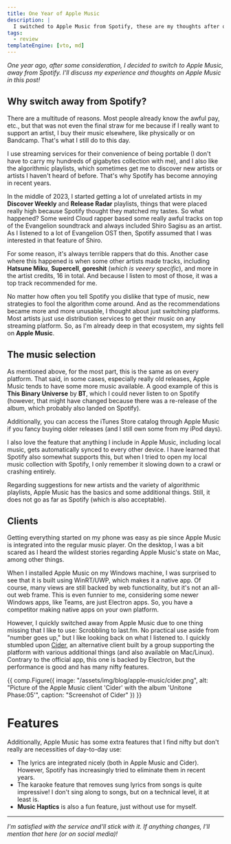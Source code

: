 ```yaml
---
title: One Year of Apple Music
description: |
  I switched to Apple Music from Spotify, these are my thoughts after one year.
tags:
  - review
templateEngine: [vto, md]
---
```


_One year ago, after some consideration, I decided to switch to Apple Music, away from Spotify. I'll discuss my experience and thoughts on Apple Music in this post!_

## Why switch away from Spotify?

There are a multitude of reasons. Most people already know the awful pay, etc., but that was not even the final straw for me because if I really want to support an artist, I buy their music elsewhere, like physically or on Bandcamp. That's what I still do to this day.

I use streaming services for their convenience of being portable (I don't have to carry my hundreds of gigabytes collection with me), and I also like the algorithmic playlists, which sometimes get me to discover new artists or artists I haven't heard of before. That's why Spotify has become annoying in recent years.

In the middle of 2023, I started getting a lot of unrelated artists in my **Discover Weekly** and **Release Radar** playlists, things that were placed really high because Spotify thought they matched my tastes. So what happened? Some weird Cloud rapper based some really awful tracks on top of the Evangelion soundtrack and always included Shiro Sagisu as an artist. As I listened to a lot of Evangelion OST then, Spotify assumed that I was interested in that feature of Shiro.

For some reason, it's always terrible rappers that do this. Another case where this happened is when some other artists made tracks, including **Hatsune Miku**, **Supercell**, **goreshit** (_which is veeery specific_), and more in the artist credits, 16 in total. And because I listen to most of those, it was a top track recommended for me.

No matter how often you tell Spotify you dislike that type of music, new strategies to fool the algorithm come around. And as the recommendations became more and more unusable, I thought about just switching platforms. Most artists just use distribution services to get their music on any streaming platform. So, as I'm already deep in that ecosystem, my sights fell on **Apple Music**.

## The music selection

As mentioned above, for the most part, this is the same as on every platform. That said, in some cases, especially really old releases, Apple Music tends to have some more music available. A good example of this is **This Binary Universe** by **BT**, which I could never listen to on Spotify (however, that might have changed because there was a re-release of the album, which probably also landed on Spotify).

Additionally, you can access the iTunes Store catalog through Apple Music if you fancy buying older releases (and I still own some from my iPod days).

I also love the feature that anything I include in Apple Music, including local music, gets automatically synced to every other device. I have learned that Spotify also somewhat supports this, but when I tried to open my local music collection with Spotify, I only remember it slowing down to a crawl or crashing entirely.

Regarding suggestions for new artists and the variety of algorithmic playlists, Apple Music has the basics and some additional things. Still, it does not go as far as Spotify (which is also acceptable).

## Clients

Getting everything started on my phone was easy as pie since Apple Music is integrated into the regular music player. On the desktop, I was a bit scared as I heard the wildest stories regarding Apple Music's state on Mac, among other things.

When I installed Apple Music on my Windows machine, I was surprised to see that it is built using WinRT/UWP, which makes it a native app. Of course, many views are still backed by web functionality, but it's not an all-out web frame. This is even funnier to me, considering some newer Windows apps, like Teams, are just Electron apps. So, you have a competitor making native apps on your own platform.

However, I quickly switched away from Apple Music due to one thing missing that I like to use: Scrobbling to last.fm. No practical use aside from "number goes up," but I like looking back on what I listened to. I quickly stumbled upon [Cider](https://cider.sh/), an alternative client built by a group supporting the platform with various additional things (and also available on Mac/Linux). Contrary to the official app, this one is backed by Electron, but the performance is good and has many nifty features.

<!-- deno-fmt-ignore-start -->
{{ comp.Figure({ 
 image: "/assets/img/blog/apple-music/cider.png",
 alt: "Picture of the Apple Music client 'Cider' with the album 'Unitone Phase:05'", 
 caption: "Screenshot of Cider"
}) }}
<!-- deno-fmt-ignore-end -->

# Features

Additionally, Apple Music has some extra features that I find nifty but don't really are necessities of day-to-day use:

* The lyrics are integrated nicely (both in Apple Music and Cider). However, Spotify has increasingly tried to eliminate them in recent years.
* The karaoke feature that removes sung lyrics from songs is quite impressive! I don't sing along to songs, but on a technical level, it at least is.
* **Music Haptics** is also a fun feature, just without use for myself.

---

_I'm satisfied with the service and'll stick with it. If anything changes, I'll mention that here (or on social media)!_